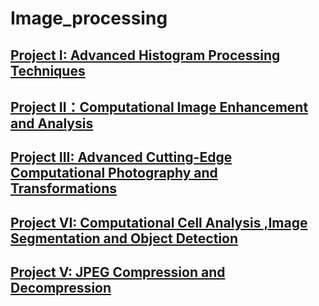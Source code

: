 ﻿# Image_processing




## [Project I: Advanced Histogram Processing Techniques ](Project1)

## [Project II：Computational Image Enhancement and Analysis ](Project2)

## [Project III: Advanced Cutting-Edge Computational Photography and Transformations](Project3)

## [Project VI: Computational Cell Analysis ,Image Segmentation and Object Detection](Project4)

## [Project V: JPEG Compression and Decompression](project5)